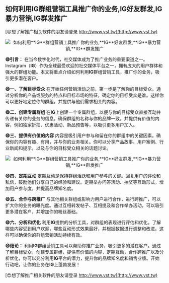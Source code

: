 ## **如何利用**IG**群组营销工具推广你的业务,**IG**好友群发,**IG**暴力营销,**IG**群发推广**

[😍想了解推广相关软件的朋友请登录 http://www.vst.tw](http://www.vst.tw)

 <center><img src="https://vst.tw/MP4/tuiguang/png/7.png" alt="如何利用**IG**群组营销工具推广你的业务,**IG**好友群发,**IG**暴力营销,**IG**群发推广"></center>

**😄引言：**
在当今数字化时代，社交媒体成为了推广业务的重要渠道之一。Instagram（**IG**）作为全球最受欢迎的社交媒体平台之一，拥有庞大的用户群体和强大的群组功能。本文将重点介绍如何利用**IG**群组营销工具，推广你的业务，吸引更多潜在客户。

**😄一、了解目标受众**
在开始任何营销活动之前，第一步是了解你的目标受众。通过分析你的产品或服务的特点和目标市场的特征，确定你的目标受众是谁。这样你可以更好地定位你的群组，并提供与他们需求相关的内容。

**😄二、创建专属群组**
在**IG**上创建一个专属群组，以便与你的目标受众直接互动并传递有关你的业务的信息。确保群组的名称与你的品牌一致，并提供有价值的内容，例如独家折扣、优惠活动、新品预告等，以吸引更多用户加入。

**😄三、提供有价值的内容**
内容是吸引用户参与和留在你的群组中的关键因素。确保你的内容有趣、有用，并与你的业务相关。你可以分享产品故事、用户案例、行业新闻和提示，以及与你的目标受众相关的话题讨论。

 <center><img src="https://vst.tw/MP4/tuiguang/png/6.png" alt="如何利用**IG**群组营销工具推广你的业务,**IG**好友群发,**IG**暴力营销,**IG**群发推广"></center>

**😄四、定期互动**
定期互动是保持群组活跃和用户参与的关键。回复用户的评论和私信，鼓励他们分享自己的经验和建议。定期举办问答活动、抽奖等互动形式，增加用户参与度，并提高品牌知名度。

**😄五、合作与跨推广**
与其他相关群组或影响力用户进行合作，进行跨推广，可以扩大你的业务的曝光度。通过互相转发帖子、互相提及和合作举办活动，可以吸引更多潜在客户，并增加你的粉丝基础。

**😄六、分析和优化**
利用**IG**提供的分析工具，对群组的表现进行评估和优化。了解哪些内容受到用户欢迎，哪些互动形式效果最好，并根据数据进行调整和改进。这样可以确保你的群组营销活动持续有效。

**😄结论：**
利用**IG**群组营销工具可以帮助你推广业务，吸引更多的潜在客户。通过了解目标受众，创建专属群组，提供有价值的内容，定期互动，合作跨推广以及分析优化，你可以充分利用**IG**平台的潜力，提升你的品牌知名度和销售业绩。开始行动吧，让你的业务在**IG**上蓬勃发展！

[😍想了解推广相关软件的朋友请登录 http://www.vst.tw](http://www.vst.tw)



